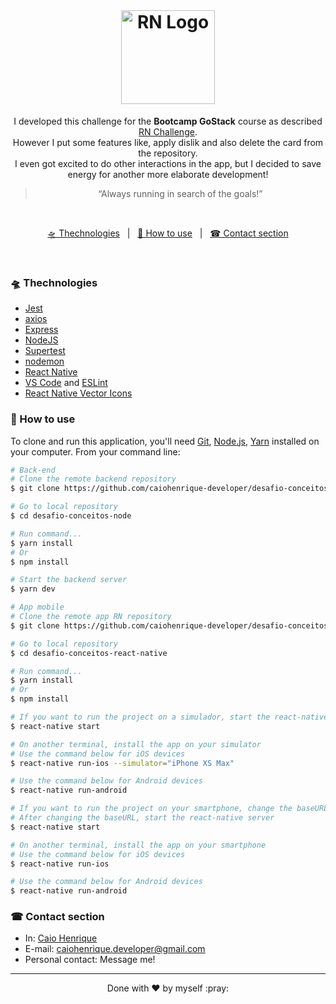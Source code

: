 <br>

<h1 align="center">
  <img alt="RN Logo" title="RN Logo" src="https://github.com/caiohenrique-developer/desafio-conceitos-react-native/blob/master/assets/react_native-logo.png" width="150px" />
</h1>

<p align="center">
  I developed this challenge for the <b>Bootcamp GoStack</b> course as described 
  <a href="https://github.com/Rocketseat/bootcamp-gostack-desafios/tree/master/desafio-conceitos-react-native" target="_blank">RN Challenge</a>. <br/>
  However I put some features like, apply dislik and also delete the card from the repository. <br/>
  I even got excited to do other interactions in the app, but I decided to save energy for another more elaborate development!
</p>

<blockquote align="center">“Always running in search of the goals!”</blockquote>

<br>

<p align="center">
  <a href="#-thechnologies">🛸 Thechnologies</a>
  &nbsp;&nbsp;|&nbsp;&nbsp;
  <a href="#-how-to-use">🤔 How to use</a>
  &nbsp;&nbsp;|&nbsp;&nbsp;
  <a href="#-contact-section">☎ Contact section</a>
</p>

<br>

### 🛸 Thechnologies
-  [Jest](https://jestjs.io/)
-  [axios](https://github.com/axios/axios)
-  [Express](https://expressjs.com/)
-  [NodeJS](https://nodejs.org/)
-  [Supertest](https://www.npmjs.com/package/supertest)
-  [nodemon](https://github.com/remy/nodemon)
-  [React Native](http://facebook.github.io/react-native/)
-  [VS Code](https://code.visualstudio.com/) and [ESLint](https://marketplace.visualstudio.com/items?itemName=dbaeumer.vscode-eslint)
-  [React Native Vector Icons](https://github.com/oblador/react-native-vector-icons)

### 🤔 How to use

To clone and run this application, you'll need [Git](https://git-scm.com), [Node.js](https://nodejs.org/), [Yarn](https://yarnpkg.com/) installed on your computer. From your command line:

```bash
# Back-end
# Clone the remote backend repository
$ git clone https://github.com/caiohenrique-developer/desafio-conceitos-node

# Go to local repository
$ cd desafio-conceitos-node

# Run command...
$ yarn install
# Or
$ npm install

# Start the backend server
$ yarn dev

# App mobile
# Clone the remote app RN repository
$ git clone https://github.com/caiohenrique-developer/desafio-conceitos-react-native

# Go to local repository
$ cd desafio-conceitos-react-native

# Run command...
$ yarn install
# Or
$ npm install

# If you want to run the project on a simulador, start the react-native server as it is
$ react-native start

# On another terminal, install the app on your simulator
# Use the command below for iOS devices
$ react-native run-ios --simulator="iPhone XS Max"

# Use the command below for Android devices
$ react-native run-android

# If you want to run the project on your smartphone, change the baseURL on src/services/api.js to your machine's ethernet adapter IP. Use the ethernet adapter IP if you're on a cable connection or the WiFi adapter IP if you're on a wireless connection.
# After changing the baseURL, start the react-native server
$ react-native start

# On another terminal, install the app on your smartphone
# Use the command below for iOS devices
$ react-native run-ios

# Use the command below for Android devices
$ react-native run-android
```

### ☎ Contact section

+ In: [Caio Henrique](https://www.linkedin.com/in/caio-caldas-024627171/)
+ E-mail: <a href="mailto:caiohenrique.developer@gmail.com">caiohenrique.developer@gmail.com</a>
+ Personal contact: Message me!

---
<p align="center">Done with ♥ by myself :pray:</p>